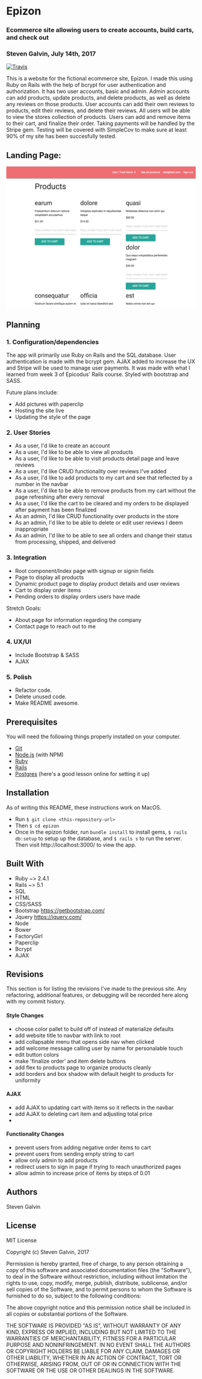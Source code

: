 # Epizon
### Ecommerce site allowing users to create accounts, build carts, and check out
### Steven Galvin, July 14th, 2017
[![Travis](https://img.shields.io/travis/rust-lang/rust.svg?style=plastic)](https://github.com/steven-galvin/epizon)

This is a website for the fictional ecommerce site, Epizon. I made this using Ruby on Rails with the help of bcrypt for user authentication and authorization. It has two user accounts, basic and admin. Admin accounts can add products, update products, and delete products, as well as delete any reviews on those products. User accounts can add their own reviews to products, edit their reviews, and delete their reviews. All users will be able to view the stores collection of products. Users can add and remove items to their cart, and finalize their order. Taking payments will be handled by the Stripe gem. Testing will be covered with SimpleCov to make sure at least 90% of my site has been succesfully tested.

## Landing Page:
![](./app/assets/images/placeholder.png "Epizon")

## Planning

### 1. Configuration/dependencies
  The app will primarily use Ruby on Rails and the SQL database. User authentication is made with the bcrypt gem. AJAX added to increase the UX and Stripe will be used to manage user payments. It was made with what I learned from week 3 of Epicodus' Rails course. Styled with bootstrap and SASS.

  Future plans include:
  * Add pictures with paperclip
  * Hosting the site live
  * Updating the style of the page

### 2. User Stories
  * As a user, I'd like to create an account
  * As a user, I'd like to be able to view all products
  * As a user, I'd like to be able to visit products detail page and leave reviews
  * As a user, I'd like CRUD functionality over reviews I've added
  * As a user, I'd like to add products to my cart and see that reflected by a number in the navbar
  * As a user, I'd like to be able to remove products from my cart without the page refreshing after every removal
  * As a user, I'd like the cart to be cleared and my orders to be displayed after payment has been finalized
  * As an admin, I'd like CRUD functionality over products in the store
  * As an admin, I'd like to be able to delete or edit user reviews I deem inappropriate
  * As an admin, I'd like to be able to see all orders and change their status from processing, shipped, and delivered

### 3. Integration
  * Root component/Index page with signup or signin fields
  * Page to display all products
  * Dynamic product page to display product details and user reviews
  * Cart to display order items
  * Pending orders to display orders users have made

  Stretch Goals:
  * About page for information regarding the company
  * Contact page to reach out to me

### 4. UX/UI
  * Include Bootstrap & SASS
  * AJAX

### 5. Polish
  * Refactor code.
  * Delete unused code.
  * Make README awesome.

## Prerequisites

You will need the following things properly installed on your computer.

* [Git](https://git-scm.com/)
* [Node.js](https://nodejs.org/) (with NPM)
* [Ruby](https://www.ruby-lang.org/en/downloads/)
* [Rails](http://rubyonrails.org/)
* [Postgres](https://www.learnhowtoprogram.com/ruby/ruby-database-basics/installing-postgres-7fb0cff7-a0f5-4b61-a0db-8a928b9f67ef) (here's a good lesson online for setting it up)

## Installation

As of writing this README, these instructions work on MacOS.

* Run `$ git clone <this-repository-url>`
* Then `$ cd epizon`
* Once in the epizon folder, run `bundle install` to install gems, `$ rails db:setup` to setup up the database, and `$ rails s` to run the server. Then visit http://localhost:3000/ to view the app.

## Built With

* Ruby ~> 2.4.1
* Rails ~> 5.1
* SQL
* HTML
* CSS/SASS
* Bootstrap https://getbootstrap.com/
* Jquery https://jquery.com/
* Node
* Bower
* FactoryGirl
* Paperclip
* Bcrypt
* AJAX

## Revisions

This section is for listing the revisions I've made to the previous site. Any refactoring, additional features, or debugging will be recorded here along with my commit history.

#### Style Changes
* choose color pallet to build off of instead of materialize defaults
* add website title to navbar with link to root
* add collapsable menu that opens side nav when clicked
* add welcome message calling user by name for personalable touch
* edit button colors
* make 'finalize order' and item delete buttons
* add flex to products page to organize products cleanly
* add borders and box shadow with default height to products for uniformity

#### AJAX

* add AJAX to updating cart with items so it reflects in the navbar
* add AJAX to deleting cart item and adjusting total price
*

#### Functionality Changes
* prevent users from adding negative order items to cart
* prevent users from sending empty string to cart
* allow only admin to add products
* redirect users to sign in page if trying to reach unauthorized pages
* allow admin to increase price of items by steps of 0.01

## Authors

Steven Galvin

## License

MIT License

Copyright (c) Steven Galvin, 2017

Permission is hereby granted, free of charge, to any person obtaining a copy
of this software and associated documentation files (the "Software"), to deal
in the Software without restriction, including without limitation the rights
to use, copy, modify, merge, publish, distribute, sublicense, and/or sell
copies of the Software, and to permit persons to whom the Software is furnished to do so, subject to the following conditions:

The above copyright notice and this permission notice shall be included in all
copies or substantial portions of the Software.

THE SOFTWARE IS PROVIDED "AS IS", WITHOUT WARRANTY OF ANY KIND, EXPRESS OR
IMPLIED, INCLUDING BUT NOT LIMITED TO THE WARRANTIES OF MERCHANTABILITY,
FITNESS FOR A PARTICULAR PURPOSE AND NONINFRINGEMENT. IN NO EVENT SHALL THE
AUTHORS OR COPYRIGHT HOLDERS BE LIABLE FOR ANY CLAIM, DAMAGES OR OTHER
LIABILITY, WHETHER IN AN ACTION OF CONTRACT, TORT OR OTHERWISE, ARISING FROM,
OUT OF OR IN CONNECTION WITH THE SOFTWARE OR THE USE OR OTHER DEALINGS IN THE
SOFTWARE.

